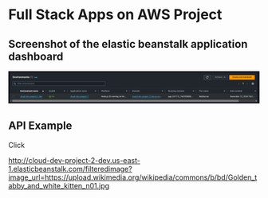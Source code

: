 # Full Stack Apps on AWS Project

## Screenshot of the elastic beanstalk application dashboard 

![Elastic Beanstalk Application Dashboard](./cloud-dev-project-2/deployment_screenshot/EB-Dashboard.png)

## API Example

Click

http://cloud-dev-project-2-dev.us-east-1.elasticbeanstalk.com/filteredimage?image_url=https://upload.wikimedia.org/wikipedia/commons/b/bd/Golden_tabby_and_white_kitten_n01.jpg